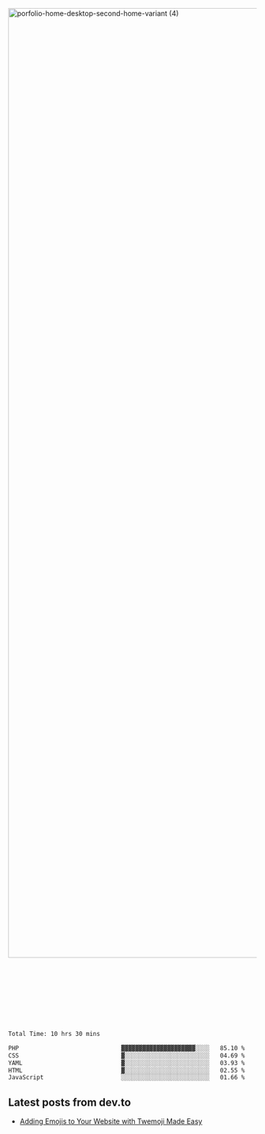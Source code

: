 <img width="1920" alt="porfolio-home-desktop-second-home-variant (4)" src="https://user-images.githubusercontent.com/44812120/231556360-1ee1d327-1a45-4bda-a93d-dd32a34149e4.png">
 
 
 
 
 
 <br><br><br><br><br><br><br>
<!--START_SECTION:waka-->

```txt
Total Time: 10 hrs 30 mins

PHP                             ▓▓▓▓▓▓▓▓▓▓▓▓▓▓▓▓▓▓▓▓▓░░░░   85.10 %
CSS                             ▓░░░░░░░░░░░░░░░░░░░░░░░░   04.69 %
YAML                            ▓░░░░░░░░░░░░░░░░░░░░░░░░   03.93 %
HTML                            ▓░░░░░░░░░░░░░░░░░░░░░░░░   02.55 %
JavaScript                      ░░░░░░░░░░░░░░░░░░░░░░░░░   01.66 %
```

<!--END_SECTION:waka-->

## Latest posts from dev.to
<!-- MEDIUM-STORY-LIST:START -->
- [Adding Emojis to Your Website with Twemoji Made Easy](https://dev.to/danielsebesta/adding-emojis-to-your-website-with-twemoji-made-easy-mc8)
<!-- MEDIUM-STORY-LIST:END -->

